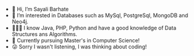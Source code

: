 - 👋 Hi, I’m Sayali Barhate
- 👀 I’m interested in Databases such as MySql, PostgreSql, MongoDB and Neo4j.
- 👩🏻‍💻 I know Java, PHP, Python and have a good knowledge of Data Structures ans Algorithms.
- 🌱 Currently pursuing Master's in Computer Science!
- 😜 Sorry I wasn't listening, I was thinking about coding!

<!---
sayalii27/sayalii27 is a ✨ special ✨ repository because its `README.md` (this file) appears on your GitHub profile.
You can click the Preview link to take a look at your changes.
--->
